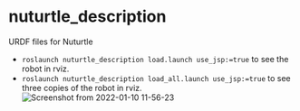 # nuturtle_description
URDF files for Nuturtle <Name Your Robot>
* `roslaunch nuturtle_description load.launch use_jsp:=true` to see the robot in rviz.
* `roslaunch nuturtle_description load_all.launch use_jsp:=true` to see three copies of the robot in rviz.
![Screenshot from 2022-01-10 11-56-23](https://user-images.githubusercontent.com/62906322/148815945-8ff742f5-2c7a-4314-b894-5fc05b25d520.png)

